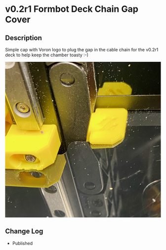 # v0.2r1 Formbot Deck Chain Gap Cover

## Description

Simple cap with Voron logo to plug the gap in the cable chain for the v0.2r1 deck to help keep the chamber toasty :-)

![Deck_Chain_Cover.png](images/Deck_Chain_Cover.png)


## Change Log

* Published
